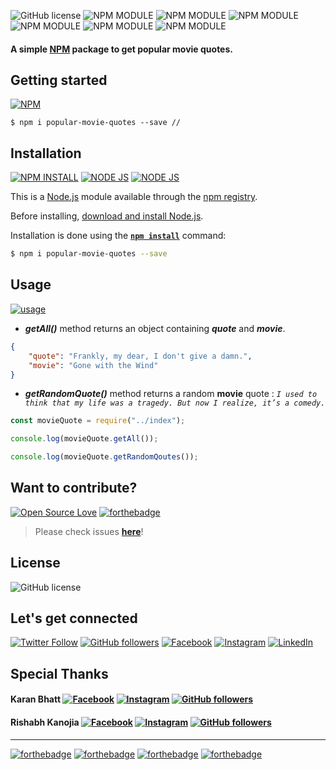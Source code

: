![GitHub license](https://img.shields.io/github/license/NikhilNamal17/popular-movie-quotes.svg?style=for-the-badge&logo=github) ![NPM MODULE](http://img.shields.io/badge/popularmovie-quotes-orange.svg?style=for-the-badge&logo=imdb) ![NPM MODULE](https://img.shields.io/github/issues/NikhilNamal17/popular-movie-quotes?style=for-the-badge&logo=appveyor) ![NPM MODULE](https://img.shields.io/github/forks/NikhilNamal17/popular-movie-quotes?logo=github&style=for-the-badge) ![NPM MODULE](https://img.shields.io/github/stars/NikhilNamal17/popular-movie-quotes?color=yellow&logo=github&style=for-the-badge) ![NPM MODULE](https://img.shields.io/github/languages/code-size/NikhilNamal17/popular-movie-quotes?style=for-the-badge&logo=docusign) ![NPM MODULE](https://img.shields.io/github/languages/top/NikhilNamal17/popular-movie-quotes?style=for-the-badge&logo=javascript)

#### A simple [NPM](https://www.npmjs.com/package/popular-movie-quotes) package to get popular movie quotes.

## Getting started
[![NPM](https://nodei.co/npm/popular-movie-quotes.png?compact=true)](https://nodei.co/npm/popular-movie-quotes/)

```
$ npm i popular-movie-quotes --save //
```

## Installation

[![NPM INSTALL](http://img.shields.io/badge/npm-install-blue.svg?style=for-the-badge&logo=npm)](https://docs.npmjs.com/getting-started/installing-npm-packages-locally) [![NODE JS](http://img.shields.io/badge/Node-JS-teal.svg?style=for-the-badge&logo=node.js)](https://nodejs.org/en/)  [![NODE JS](https://img.shields.io/npm/v/popular-movie-quotes?logo=npm&label=popular-movie-quotes&style=for-the-badge)](https://www.npmjs.com/package/popular-movie-quotes) 


This is a [Node.js](https://nodejs.org/en/) module available through the
[npm registry](https://www.npmjs.com/).

Before installing, [download and install Node.js](https://nodejs.org/en/download/).

Installation is done using the
**[`npm install`](https://docs.npmjs.com/getting-started/installing-npm-packages-locally)** command:

```bash
$ npm i popular-movie-quotes --save
```

## Usage

[![usage](https://forthebadge.com/images/badges/you-didnt-ask-for-this.svg)](https://github.com/vinitshahdeo/inspirational-quotes/)

-   **_getAll()_** method returns an object containing **_quote_** and **_movie_**.

```json
{
    "quote": "Frankly, my dear, I don't give a damn.",
    "movie": "Gone with the Wind"
}
```

-   **_getRandomQuote()_** method returns a random **movie** quote : _`I used to think that my life was a tragedy. But now I realize, it’s a comedy.`_

```js
const movieQuote = require("../index");

console.log(movieQuote.getAll());

console.log(movieQuote.getRandomQoutes());
```

## Want to contribute?

[![Open Source Love](https://badges.frapsoft.com/os/v3/open-source-175x29.png?v=103)](https://github.com/NikhilNamal17) [![forthebadge](https://forthebadge.com/images/badges/fuck-it-ship-it.svg)](https://forthebadge.com)

> Please check issues **[here](https://github.com/NikhilNamal17/popular-movie-quotes/issues)**!

## License

![GitHub license](https://img.shields.io/github/license/NikhilNamal17/popular-movie-quotes.svg?style=for-the-badge&logo=github)

## Let's get connected

[![Twitter Follow](https://img.shields.io/twitter/follow/Nikhil17_namal.svg?style=for-the-badge&logo=twitter)](https://twitter.com/Nikhil17_namal) [![GitHub followers](https://img.shields.io/github/followers/NikhilNamal17.svg?label=Follow&style=for-the-badge&logo=github)](https://github.com/NikhilNamal17/) [![Facebook](https://img.shields.io/static/v1.svg?label=follow&message=@nikhilnamal&color=9cf&logo=facebook&style=for-the-badge&logoColor=white&colorA=informational)](https://www.facebook.com/nikhil.namal) [![Instagram](https://img.shields.io/static/v1.svg?label=follow&message=@NikhilNamal&color=grey&logo=instagram&style=for-the-badge&logoColor=white&colorA=critical)](https://www.instagram.com/nikhil_namal17/) [![LinkedIn](https://img.shields.io/static/v1.svg?label=connect&message=@nikhilnamal&color=success&logo=linkedin&style=for-the-badge&logoColor=white&colorA=blue)](https://www.linkedin.com/in/nikhil_namal17/)

## Special Thanks

#### Karan Bhatt [![Facebook](https://img.shields.io/static/v1.svg?label=follow&message=@KaranBhatt&color=9cf&logo=facebook&style=for-the-badge&logoColor=white&colorA=informational)](https://www.facebook.com/karan.bhatt.7524) [![Instagram](https://img.shields.io/static/v1.svg?label=follow&message=@KaranBhatt&color=grey&logo=instagram&style=for-the-badge&logoColor=white&colorA=critical)](https://www.instagram.com/karanbhatt/) [![GitHub followers](https://img.shields.io/github/followers/ItachiHyuga.svg?label=Follow&style=for-the-badge&logo=github)](https://github.com/ItachiHyuga/)

#### Rishabh Kanojia [![Facebook](https://img.shields.io/static/v1.svg?label=follow&message=@RishabhKanojia&color=9cf&logo=facebook&style=for-the-badge&logoColor=white&colorA=informational)](https://www.facebook.com/rishabh.kanojiya.18) [![Instagram](https://img.shields.io/static/v1.svg?label=follow&message=@RishabhKanojia&color=grey&logo=instagram&style=for-the-badge&logoColor=white&colorA=critical)](https://www.instagram.com/rishabhkanojiya/) [![GitHub followers](https://img.shields.io/github/followers/rishabhkanojiya.svg?label=Follow&style=for-the-badge&logo=github)](https://github.com/rishabhkanojiya/)

<hr>

[![forthebadge](https://forthebadge.com/images/badges/built-with-love.svg)](https://forthebadge.com) [![forthebadge](https://forthebadge.com/images/badges/made-with-javascript.svg)](https://forthebadge.com) [![forthebadge](https://forthebadge.com/images/badges/makes-people-smile.svg)](https://forthebadge.com) [![forthebadge](https://forthebadge.com/images/badges/check-it-out.svg)](https://forthebadge.com)
